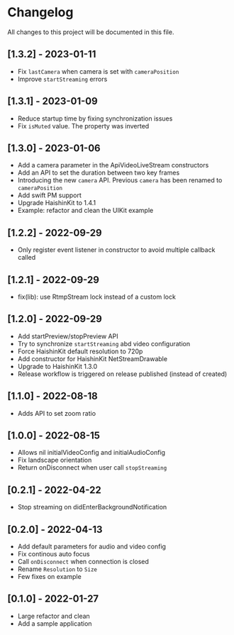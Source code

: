 # Changelog
All changes to this project will be documented in this file.

## [1.3.2] - 2023-01-11
- Fix `lastCamera` when camera is set with `cameraPosition`
- Improve `startStreaming` errors

## [1.3.1] - 2023-01-09
- Reduce startup time by fixing synchronization issues
- Fix `isMuted` value. The property was inverted

## [1.3.0] - 2023-01-06
- Add a camera parameter in the ApiVideoLiveStream constructors
- Add an API to set the duration between two key frames
- Introducing the new `camera` API. Previous `camera` has been renamed to `cameraPosition`
- Add swift PM support
- Upgrade HaishinKit to 1.4.1
- Example: refactor and clean the UIKit example

## [1.2.2] - 2022-09-29
- Only register event listener in constructor to avoid multiple callback called

## [1.2.1] - 2022-09-29
- fix(lib): use RtmpStream lock instead of a custom lock

## [1.2.0] - 2022-09-29
- Add startPreview/stopPreview API
- Try to synchronize `startStreaming` abd video configuration
- Force HaishinKit default resolution to 720p
- Add constructor for HaishinKit NetStreamDrawable
- Upgrade to HaishinKit 1.3.0
- Release workflow is triggered on release published (instead of created)

## [1.1.0] - 2022-08-18
- Adds API to set zoom ratio

## [1.0.0] - 2022-08-15
- Allows nil initialVideoConfig and initialAudioConfig
- Fix landscape orientation
- Return onDisconnect when user call `stopStreaming`

## [0.2.1] - 2022-04-22
- Stop streaming on didEnterBackgroundNotification

## [0.2.0] - 2022-04-13
- Add default parameters for audio and video config
- Fix continous auto focus
- Call `onDisconnect` when connection is closed
- Rename `Resolution` to `Size`
- Few fixes on example

## [0.1.0] - 2022-01-27
- Large refactor and clean
- Add a sample application
